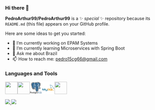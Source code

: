 ### Hi there 👋

**PedroArthur99/PedroArthur99** is a ✨ _special_ ✨ repository because its `README.md` (this file) appears on your GitHub profile.

Here are some ideas to get you started:

- 🔭 I’m currently working on EPAM Systems
- 🌱 I’m currently learning Microservices with Spring Boot
- 💬 Ask me about Brazil
- 📫 How to reach me: pedro15cg66@gmail.com

### Languages and Tools
<img src="https://cdn.jsdelivr.net/gh/devicons/devicon/icons/java/java-original.svg" width="40" height="40"/><img src="https://www.vectorlogo.zone/logos/springio/springio-icon.svg" width="40" height="40"/><img src="https://raw.githubusercontent.com/devicons/devicon/master/icons/postgresql/postgresql-original-wordmark.svg" width="40" height="40"/><img src="https://raw.githubusercontent.com/devicons/devicon/master/icons/mysql/mysql-original-wordmark.svg" width="40" height="40"/><img src="https://angular.io/assets/images/logos/angular/angular.svg" width="40" height="40"/>

<div>
<a href="https://github.com/PedroArthur99">
<img height="180em" src="https://github-readme-stats.vercel.app/api/top-langs/?username=PedroArthur99&layout=compact&langs_count=7&theme=dracula"/>
<img height="180em" src="https://github-readme-stats.vercel.app/api?username=PedroArthur99&show_icons=true&theme=dracula&include_all_commits=true&count_private=true"/>
</div>
